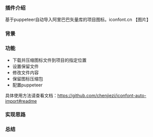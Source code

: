 ### 插件介绍
基于puppeteer自动导入阿里巴巴矢量库的项目图标。iconfont.cn
【图片】

### 背景

### 功能
  - 下载并压缩图标文件到项目的指定位置
  - 设置保留文件
  - 修改文件内容
  - 保留图标压缩包
  - 配置puppeteer

具体使用方法请查看文档：https://github.com/chenjiezi/iconfont-auto-import#readme


### 实现思路

### 总结